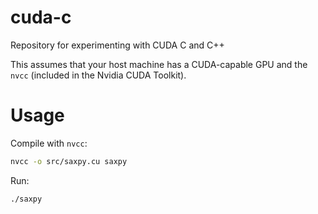 # cuda-c
Repository for experimenting with CUDA C and C++

This assumes that your host machine has a CUDA-capable GPU and the `nvcc` (included in the Nvidia CUDA Toolkit).

# Usage
Compile with `nvcc`:
```bash
nvcc -o src/saxpy.cu saxpy
```
Run:
```bash
./saxpy
```